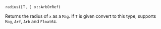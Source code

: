 ```
radius([T, ] x::ArbOrRef)
```

Returns the radius of `x` as a `Mag`. If `T` is given convert to this type, supports `Mag`, `Arf`, `Arb` and `Float64`.
